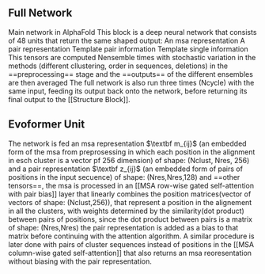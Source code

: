 ## Full Network
Main network in AlphaFold
This block is a deep neural network that consists of 48 units that return the same shaped output: 
	An msa representation
	A pair representation
	Template pair information
	Template single information
This tensors are computed Nensemble times with stochastic variation in the methods (different cllustering, order in sequences, deletions) in the ==preprocessing== stage and the ==outputs== of the different ensembles are then averaged
The full network is also run three times (Ncycle) with the same input, feeding its output back onto the network, before returning its final output to the [[Structure Block]].

## Evoformer Unit

The network is fed an msa representation $\textbf m_{ij}$ (an embedded form of the msa from preprosessing in which each position in the alignment in esch cluster is a vector pf 256 dimension) of shape: (Nclust, Nres, 256) and a pair representation $\textbf z_{ij}$ (an embedded form of pairs of positions in the input secuence) of shape: (Nres,Nres,128) and ==other tensors==, the msa is processed in an [[MSA row-wise gated self-attention with pair bias]] layer that linearly combines the position matrices(vector of vectors of shape: (Nclust,256)), that represent a position in the alignement in all the clusters, with weights determined by the similarity(dot product) between pairs of positions, since the dot product between pairs is a matrix of shape: (Nres,Nres) the pair representation is added as a bias to that matrix before continuing with the attention algorithm.
A similar procedure is later done with pairs of cluster sequences instead of positions in the [[MSA column-wise gated self-attention]] that also returns an msa reoresentation without biasing with the pair representation.
